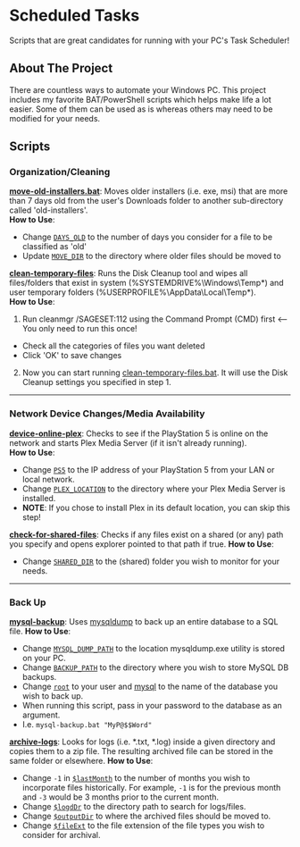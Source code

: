 # Scheduled Tasks
Scripts that are great candidates for running with your PC's Task Scheduler!

## About The Project
There are countless ways to automate your Windows PC. This project includes my favorite BAT/PowerShell scripts which helps make life a lot easier. Some of them can be used as is whereas others may need to be modified for your needs.

## Scripts

### Organization/Cleaning

[**move-old-installers.bat**](batch/move-old-installers.bat): Moves older installers (i.e. exe, msi) that are more than 7 days old from the user's Downloads folder to another sub-directory called 'old-installers'.<br />
**How to Use**:
* Change [`DAYS_OLD`](https://github.com/arcadespinner/scheduled-tasks/blob/3ffb784b4f14b3100b9700fd0d24a7cb04cfb189/Batch/move-old-installers.bat#L4) to the number of days you consider for a file to be classified as 'old'
* Update [`MOVE_DIR`](https://github.com/arcadespinner/scheduled-tasks/blob/3ffb784b4f14b3100b9700fd0d24a7cb04cfb189/Batch/move-old-installers.bat#L7) to the directory where older files should be moved to

[**clean-temporary-files**](batch/clean-temporary-files.bat): Runs the Disk Cleanup tool and wipes all files/folders that exist in system (%SYSTEMDRIVE%\Windows\Temp\*) and user temporary folders (%USERPROFILE%\AppData\Local\Temp\*).<br />
**How to Use**:
1. Run cleanmgr /SAGESET:112 using the Command Prompt (CMD) first <-- You only need to run this once!
  * Check all the categories of files you want deleted
  * Click 'OK' to save changes
2. Now you can start running [clean-temporary-files.bat](batch/clean-temporary-files.bat). It will use the Disk Cleanup settings you specified in step 1.

---

### Network Device Changes/Media Availability

[**device-online-plex**](batch/device-online-plex.bat): Checks to see if the PlayStation 5 is online on the network and starts Plex Media Server (if it isn't already running).<br />
**How to Use**:
* Change [`PS5`](https://github.com/arcadespinner/scheduled-tasks/blob/aa74a4c5d98cd11ad5229d724687a0d31994b251/Batch/device-online-plex.bat#L5) to the IP address of your PlayStation 5 from your LAN or local network.
* Change [`PLEX_LOCATION`](https://github.com/arcadespinner/scheduled-tasks/blob/aa74a4c5d98cd11ad5229d724687a0d31994b251/Batch/device-online-plex.bat#L8) to the directory where your Plex Media Server is installed.
 * **NOTE**: If you chose to install Plex in its default location, you can skip this step!

[**check-for-shared-files**](batch/check-for-shared-files.bat): Checks if any files exist on a shared (or any) path you specify and opens explorer pointed to that path if true.
**How to Use**:
* Change [`SHARED_DIR`](https://github.com/arcadespinner/scheduled-tasks/blob/aa74a4c5d98cd11ad5229d724687a0d31994b251/Batch/check-for-shared-files.bat#L4) to the (shared) folder you wish to monitor for your needs.

---

### Back Up

[**mysql-backup**](batch/mysql-backup.bat): Uses [mysqldump](https://dev.mysql.com/doc/refman/8.0/en/mysqldump.html) to back up an entire database to a SQL file.
**How to Use**:
* Change [`MYSQL_DUMP_PATH`](https://github.com/arcadespinner/scheduled-tasks/blob/aa74a4c5d98cd11ad5229d724687a0d31994b251/Batch/mysql-backup.bat#L10) to the location mysqldump.exe utility is stored on your PC.
* Change [`BACKUP_PATH`](https://github.com/arcadespinner/scheduled-tasks/blob/aa74a4c5d98cd11ad5229d724687a0d31994b251/Batch/mysql-backup.bat#L13) to the directory where you wish to store MySQL DB backups.
* Change [`root`](https://github.com/arcadespinner/scheduled-tasks/blob/aa74a4c5d98cd11ad5229d724687a0d31994b251/Batch/mysql-backup.bat#L16) to your user and [mysql](https://github.com/arcadespinner/scheduled-tasks/blob/aa74a4c5d98cd11ad5229d724687a0d31994b251/Batch/mysql-backup.bat#L16) to the name of the database you wish to back up.
* When running this script, pass in your password to the database as an argument.
 * I.e. `mysql-backup.bat "MyP@$$Word"`

[**archive-logs**](powershell/archive-logs.ps1): Looks for logs (i.e. *.txt, *.log) inside a given directory and copies them to a zip file. The resulting archived file can be stored in the same folder or elsewhere.
**How to Use**:
* Change `-1` in [`$lastMonth`](https://github.com/arcadespinner/scheduled-tasks/blob/aa74a4c5d98cd11ad5229d724687a0d31994b251/PowerShell/archive-logs.ps1#L8) to the number of months you wish to incorporate files historically. For example, `-1` is for the previous month and `-3` would be 3 months prior to the current month.
* Change [`$logdDr`](https://github.com/arcadespinner/scheduled-tasks/blob/aa74a4c5d98cd11ad5229d724687a0d31994b251/PowerShell/archive-logs.ps1#L11) to the directory path to search for logs/files.
* Change [`$outputDir`](https://github.com/arcadespinner/scheduled-tasks/blob/aa74a4c5d98cd11ad5229d724687a0d31994b251/PowerShell/archive-logs.ps1#L14) to where the archived files should be moved to.
* Change [`$fileExt`](https://github.com/arcadespinner/scheduled-tasks/blob/aa74a4c5d98cd11ad5229d724687a0d31994b251/PowerShell/archive-logs.ps1#L17) to the file extension of the file types you wish to consider for archival.
